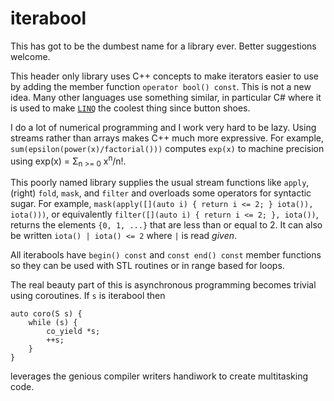 # iterabool

This has got to be the dumbest name for a library ever. Better suggestions welcome.

This header only library uses C++ concepts to make iterators easier to use by
adding the member function `operator bool() const`. This is not a new idea.
Many other languages use something similar, in particular C# where it is used
to make [`LINQ`](https://docs.microsoft.com/en-us/dotnet/csharp/programming-guide/concepts/linq/)
the coolest thing since button shoes.

I do a lot of numerical programming and I work very hard to be lazy. Using streams rather
than arrays makes C++ much more expressive. For example, `sum(epsilon(power(x)/factorial()))`
computes `exp(x)` to machine precision using exp(x) = &Sigma;<sub>n >= 0</sub> x<sup>n</sup>/n!.

This poorly named library supplies the usual stream functions like `apply`, (right) `fold`, `mask`, and `filter`
and overloads some operators for syntactic sugar. For example, 
`mask(apply([](auto i) { return i <= 2; } iota()), iota()))`, or equivalently 
`filter([](auto i) { return i <= 2; }, iota())`,
returns the elements `{0, 1, ...}` that are less than or equal to 2. 
It can also be written `iota() | iota() <= 2` where `|` is read _given_.

All iterabools have `begin() const` and `const end() const` member functions so they can be
used with STL routines or in range based for loops.

The real beauty part of this is asynchronous programming becomes trivial using coroutines.
If `s` is iterabool then
```
auto coro(S s) {
	while (s) {
		co_yield *s;
		++s;
	}
}
```
leverages the genious compiler writers handiwork to create multitasking code.